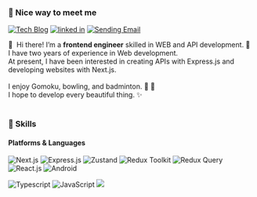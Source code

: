 ### 🤞 Nice way to meet me
<p>
  <a href="https://blog.developersung.com" target="_blank"><img alt="Tech Blog" src="https://img.shields.io/badge/Tech Blog-DD0B78.svg?&style=flat-square&logo=githubsponsors&logoColor=white"/></a>
  <a href="https://www.linkedin.com/in/yeolam-sung/" target="_blank"><img alt="linked in" src="https://img.shields.io/badge/YeolamSung-0A66C2?style=flat-square&logo=Linkedin&logoColor=white"/></a>  
  <a href="mailto:developersung13@gmail.com" target="_blank"><img alt="Sending Email" src="https://img.shields.io/badge/developersung13@gmail.com-EA4335.svg?&style=flat-square&logo=gmail&logoColor=white"/></a>
</p>

<p>
  👋&nbsp; Hi there! I’m a <b>frontend engineer</b> skilled in WEB and API development. 🎨<br />
  I have two years of experience in Web development.<br />
  At present, I have been interested in creating APIs with Express.js and developing websites with Next.js.<br /><br />
  I enjoy Gomoku, bowling, and badminton. 🎳 🏸<br />
  I hope to develop every beautiful thing. ✨<br /><br />
</p>

### 💪 Skills
#### Platforms & Languages
<p>
  <img alt="Next.js" src="https://img.shields.io/badge/Next.js-000?style=flat-square&logo=next.js&logoColor=white"/>
  <img alt="Express.js" src="https://img.shields.io/badge/Express.js-333.svg?&style=flat-square&logo=express&logoColor=white"/>
  <img alt="Zustand" src="https://img.shields.io/badge/🐻 Zustand-eee.svg?&style=flat-square&logo=&logoColor=white"/>
  <img alt="Redux Toolkit" src="https://img.shields.io/badge/Redux Toolkit-764ABC.svg?&style=flat-square&logo=redux&logoColor=white"/>
  <img alt="Redux Query" src="https://img.shields.io/badge/React Query-FF4154.svg?&style=flat-square&logo=reactquery&logoColor=black"/>
  <img alt="React.js" src="https://img.shields.io/badge/React-61DAFB.svg?&style=flat-square&logo=react&logoColor=black"/>
  <img alt="Android" src="https://img.shields.io/badge/Android-0fa36f.svg?&style=flat-square&logo=android&logoColor=white"/>
  
</p>
<p>
  <img alt="Typescript" src="https://img.shields.io/badge/TypeScript-3178C6.svg?&style=flat-square&logo=typescript&logoColor=white"/>
  <img alt="JavaScript" src="https://img.shields.io/badge/JavaScript-F7DF1E.svg?&style=flat-square&logo=javascript&logoColor=grey"/>
  <img src="https://img.shields.io/badge/Java-007396?style=flat-square&logo=Java&logoColor=white"/>
</p>

